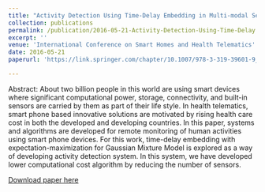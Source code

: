```yaml
---
title: "Activity Detection Using Time-Delay Embedding in Multi-modal Sensor System"
collection: publications
permalink: /publication/2016-05-21-Activity-Detection-Using-Time-Delay
excerpt: ''
venue: 'International Conference on Smart Homes and Health Telematics'
date: 2016-05-21
paperurl: 'https://link.springer.com/chapter/10.1007/978-3-319-39601-9_44'

---
```

Abstract: About two billion people in this world are using smart devices where significant computational power, storage, connectivity, and built-in sensors are carried by them as part of their life style. In health telematics, smart phone based innovative solutions are motivated by rising health care cost in both the developed and developing countries. In this paper, systems and algorithms are developed for remote monitoring of human activities using smart phone devices. For this work, time-delay embedding with expectation-maximization for Gaussian Mixture Model is explored as a way of developing activity detection system. In this system, we have developed lower computational cost algorithm by reducing the number of sensors.

[Download paper here](http://ferdaus.github.io/files/icost_2016_Paper83_Camera_Ready_Version.pdf)
